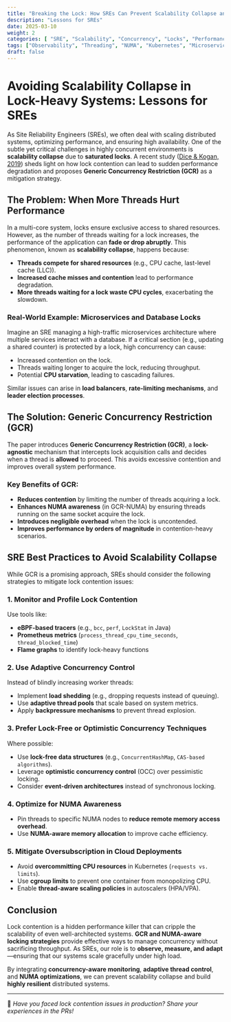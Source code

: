```yaml
---
title: "Breaking the Lock: How SREs Can Prevent Scalability Collapse and Keep Systems Blazing Fast"
description: "Lessons for SREs"
date: 2025-03-10
weight: 2
categories: [ "SRE", "Scalability", "Concurrency", "Locks", "PerformanceOptimization", "CloudComputing", "DevOps", "SiteReliabilityEngineering", "HighPerformanceComputing"]
tags: ["Observability", "Threading", "NUMA", "Kubernetes", "Microservices","Latency", "Reliability", "DistributedSystems", "SystemDesign","SRE", "Scalability", "Concurrency", "Locks", "PerformanceOptimization"]
draft: false
---
```


# Avoiding Scalability Collapse in Lock-Heavy Systems: Lessons for SREs

As Site Reliability Engineers (SREs), we often deal with scaling distributed systems, optimizing performance, and ensuring high availability. One of the subtle yet critical challenges in highly concurrent environments is **scalability collapse** due to **saturated locks**. A recent study ([Dice & Kogan, 2019](https://arxiv.org/abs/1905.10818)) sheds light on how lock contention can lead to sudden performance degradation and proposes **Generic Concurrency Restriction (GCR)** as a mitigation strategy.

## The Problem: When More Threads Hurt Performance

In a multi-core system, locks ensure exclusive access to shared resources. However, as the number of threads waiting for a lock increases, the performance of the application can **fade or drop abruptly**. This phenomenon, known as **scalability collapse**, happens because:

- **Threads compete for shared resources** (e.g., CPU cache, last-level cache (LLC)).
- **Increased cache misses and contention** lead to performance degradation.
- **More threads waiting for a lock waste CPU cycles**, exacerbating the slowdown.

### Real-World Example: Microservices and Database Locks

Imagine an SRE managing a high-traffic microservices architecture where multiple services interact with a database. If a critical section (e.g., updating a shared counter) is protected by a lock, high concurrency can cause:

- Increased contention on the lock.
- Threads waiting longer to acquire the lock, reducing throughput.
- Potential **CPU starvation**, leading to cascading failures.

Similar issues can arise in **load balancers**, **rate-limiting mechanisms**, and **leader election processes**.

## The Solution: Generic Concurrency Restriction (GCR)

The paper introduces **Generic Concurrency Restriction (GCR)**, a **lock-agnostic** mechanism that intercepts lock acquisition calls and decides when a thread is **allowed** to proceed. This avoids excessive contention and improves overall system performance.

### Key Benefits of GCR:

- **Reduces contention** by limiting the number of threads acquiring a lock.
- **Enhances NUMA awareness** (in GCR-NUMA) by ensuring threads running on the same socket acquire the lock.
- **Introduces negligible overhead** when the lock is uncontended.
- **Improves performance by orders of magnitude** in contention-heavy scenarios.

## SRE Best Practices to Avoid Scalability Collapse

While GCR is a promising approach, SREs should consider the following strategies to mitigate lock contention issues:

### 1. **Monitor and Profile Lock Contention**
Use tools like:
- **eBPF-based tracers** (e.g., `bcc`, `perf`, `LockStat` in Java)
- **Prometheus metrics** (`process_thread_cpu_time_seconds`, `thread_blocked_time`)
- **Flame graphs** to identify lock-heavy functions

### 2. **Use Adaptive Concurrency Control**
Instead of blindly increasing worker threads:
- Implement **load shedding** (e.g., dropping requests instead of queuing).
- Use **adaptive thread pools** that scale based on system metrics.
- Apply **backpressure mechanisms** to prevent thread explosion.

### 3. **Prefer Lock-Free or Optimistic Concurrency Techniques**
Where possible:
- Use **lock-free data structures** (e.g., `ConcurrentHashMap`, `CAS-based algorithms`).
- Leverage **optimistic concurrency control** (OCC) over pessimistic locking.
- Consider **event-driven architectures** instead of synchronous locking.

### 4. **Optimize for NUMA Awareness**
- Pin threads to specific NUMA nodes to **reduce remote memory access overhead**.
- Use **NUMA-aware memory allocation** to improve cache efficiency.

### 5. **Mitigate Oversubscription in Cloud Deployments**
- Avoid **overcommitting CPU resources** in Kubernetes (`requests vs. limits`).
- Use **cgroup limits** to prevent one container from monopolizing CPU.
- Enable **thread-aware scaling policies** in autoscalers (HPA/VPA).

## Conclusion

Lock contention is a hidden performance killer that can cripple the scalability of even well-architected systems. **GCR and NUMA-aware locking strategies** provide effective ways to manage concurrency without sacrificing throughput. As SREs, our role is to **observe, measure, and adapt**—ensuring that our systems scale gracefully under high load.

By integrating **concurrency-aware monitoring**, **adaptive thread control**, and **NUMA optimizations**, we can prevent scalability collapse and build **highly resilient** distributed systems.

---

📌 *Have you faced lock contention issues in production? Share your experiences in the PRs!*

